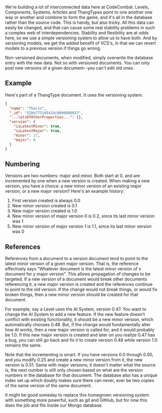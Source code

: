 We're building a lot of interconnected data here at CodeCombat. Levels, Components, Systems, Articles and ThangTypes point to one another one way or another and combine to form the game, and it's all in the database rather than the source code. This is handy, but also tricky. All this data can easily be changed, and that can cause some real stability problems in such a complex web of interdependencies. Stability and flexibility are at odds here, so we use a simple versioning system to allow us to have both. And by versioning models, we get the added benefit of VCS's, in that we can revert models to a previous version if things go wrong.

Non-versioned documents, when modified, simply overwrite the database entry with the new data. Not so with versioned documents. You can only post new versions of a given document--you can't edit old ones.

## Example

Here's part of a ThangType document. It uses the versioning system.

```json
{
  "name": "Tharin",
  "_id": "52bb7731d542dc0000000037",
  "...lotsOfOtherProperties...": {},
  "version": {
    "isLatestMinor": true,
    "isLatestMajor": true,
    "minor": 17,
    "major": 0
  }
}
```

## Numbering
Versions are two numbers: major and minor. Both start at 0, and are incremented by one when a new version is created. When making a new version, you have a choice: a new minor version of an existing major version, or a new major version? Here's an example history:

1. First version created is always 0.0
1. New minor version created is 0.1
1. New major version created is 1.0
1. New minor version of major version 0 is 0.2, since its last minor version was 1
1. New minor version of major version 1 is 1.1, since its last minor version was 0

## References
References from a document to a version document tend to point to the latest minor version of a given major version. That is, the reference effectively says "Whatever document is the latest minor version of x document for y major version". This allows propagation of changes to be targeted. If a new version of a document would break other documents referencing it, a new major version is created and the references continue to point to the old version. If the change would not break things, or would fix broken things, then a new minor version should be created for that document.

For example, say a Level uses the AI System, version 0.47. You want to change the AI System to add a new feature. If the new feature doesn't conflict with existing functionality, it should be a new minor version, which automatically chooses 0.48. But, if the change would fundamentally alter how AI works, then a new major version is called for, and it would probably be 1.0. If this new major version is created and later on you realize 0.47 has a bug, you can still go back and fix it to create version 0.48 while version 1.0 remains the same.

Note that the incrementing is smart. If you have versions 0.0 through 0.50, and you modify 0.25 and create a new minor version from it, the new version is 0.51. Same with major versions; it doesn't matter what the source is, the next number is still only chosen based on what are the version numbers in the database for that document. The database also has a unique index set up which doubly makes sure there can never, ever be two copies of the same version of the same document.

It might be good someday to replace this homegrown versioning system with something more powerful, such as git and GitHub, but for now this does the job and fits inside our Mongo database.